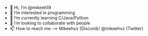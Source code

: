 - 👋 Hi, I’m @mikeeh19
- 👀 I’m interested in programming
- 🌱 I’m currently learning C/Java/Python
- 💞️ I’m looking to collaborate with people
- 📫 How to reach me --> Mikeehxz (Discord)/ @mikeehxz (Twitter)

<!---
Mikeehxz666/Mikeehxz666 is a ✨ special ✨ repository because its `README.md` (this file) appears on your GitHub profile.
You can click the Preview link to take a look at your changes.
--->

